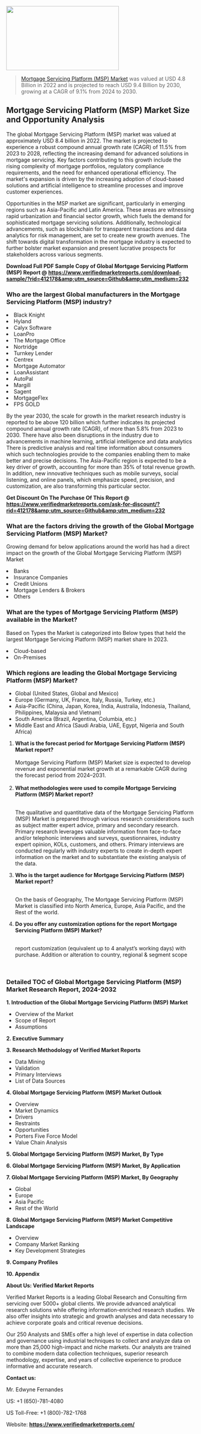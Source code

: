 <img src="https://ffe5etoiles.com/wp-content/uploads/2024/12/MST1-300x171.png" alt="" width="300" height="171" class="alignnone size-medium wp-image-20088" /><blockquote><p><p><a href="https://www.verifiedmarketreports.com/download-sample/?rid=412178&utm_source=Github&utm_medium=232" target="_blank">Mortgage Servicing Platform (MSP) Market</a> was valued at USD 4.8 Billion in 2022 and is projected to reach USD 9.4 Billion by 2030, growing at a CAGR of 9.1% from 2024 to 2030.</p></blockquote><p><h2>Mortgage Servicing Platform (MSP) Market Size and Opportunity Analysis</h2><p>The global Mortgage Servicing Platform (MSP) market was valued at approximately USD 8.4 billion in 2022. The market is projected to experience a robust compound annual growth rate (CAGR) of 11.5% from 2023 to 2028, reflecting the increasing demand for advanced solutions in mortgage servicing. Key factors contributing to this growth include the rising complexity of mortgage portfolios, regulatory compliance requirements, and the need for enhanced operational efficiency. The market's expansion is driven by the increasing adoption of cloud-based solutions and artificial intelligence to streamline processes and improve customer experiences.</p><p>Opportunities in the MSP market are significant, particularly in emerging regions such as Asia-Pacific and Latin America. These areas are witnessing rapid urbanization and financial sector growth, which fuels the demand for sophisticated mortgage servicing solutions. Additionally, technological advancements, such as blockchain for transparent transactions and data analytics for risk management, are set to create new growth avenues. The shift towards digital transformation in the mortgage industry is expected to further bolster market expansion and present lucrative prospects for stakeholders across various segments.</p></p><p class=""><strong>Download Full PDF Sample Copy of Global Mortgage Servicing Platform (MSP) Report @ <a href="https://www.verifiedmarketreports.com/download-sample/?rid=412178&amp;utm_source=Github&amp;utm_medium=232" target="_blank">https://www.verifiedmarketreports.com/download-sample/?rid=412178&amp;utm_source=Github&amp;utm_medium=232</a></strong></p><h3 id="" class="">Who are the largest Global manufacturers in the Mortgage Servicing Platform (MSP) industry?</h3><p><li>Black Knight</li><li> Hyland</li><li> Calyx Software</li><li> LoanPro</li><li> The Mortgage Office</li><li> Nortridge</li><li> Turnkey Lender</li><li> Centrex</li><li> Mortgage Automator</li><li> LoanAssistant</li><li> AutoPal</li><li> Margill</li><li> Sagent</li><li> MortgageFlex</li><li> FPS GOLD</li></p><div class=""><div class="" dir="" data-message-author-role="" data-message-id="" data-message-model-slug=""><div class=""><div class=""><div class=""><div class="" dir="" data-message-author-role="" data-message-id="" data-message-model-slug=""><div class=""><div class=""><p>By the year 2030, the scale for growth in the market research industry is reported to be above 120 billion which further indicates its projected compound annual growth rate (CAGR), of more than 5.8% from 2023 to 2030. There have also been disruptions in the industry due to advancements in machine learning, artificial intelligence and data analytics There is predictive analysis and real time information about consumers which such technologies provide to the companies enabling them to make better and precise decisions. The Asia-Pacific region is expected to be a key driver of growth, accounting for more than 35% of total revenue growth. In addition, new innovative techniques such as mobile surveys, social listening, and online panels, which emphasize speed, precision, and customization, are also transforming this particular sector.</p><p><strong>Get Discount On The Purchase Of This Report @&nbsp; <a href="https://www.verifiedmarketreports.com/ask-for-discount/?rid=412178&amp;utm_source=Github&amp;utm_medium=232" target="_blank">https://www.verifiedmarketreports.com/ask-for-discount/?rid=412178&amp;utm_source=Github&amp;utm_medium=232</a></strong></p></div></div></div></div></div></div></div></div><h3 id="" class="">What are the factors driving the growth of the Global Mortgage Servicing Platform (MSP) Market?</h3><p id="" class="">Growing demand for below applications around the world has had a direct impact on the growth of the Global Mortgage Servicing Platform (MSP) Market</p><p id="" class=""><li>Banks</li><li> Insurance Companies</li><li> Credit Unions</li><li> Mortgage Lenders & Brokers</li><li> Others</li></p><h3 id="" class="">What are the types of Mortgage Servicing Platform (MSP) available in the Market?</h3><p id="" class="">Based on Types the Market is categorized into Below types that held the largest Mortgage Servicing Platform (MSP) market share In 2023.</p><p id="" class=""><li>Cloud-based</li><li> On-Premises</li></p><h3 id="" class="">Which regions are leading the Global Mortgage Servicing Platform (MSP) Market?</h3><ul><li>Global (United States, Global and Mexico)</li><li>Europe (Germany, UK, France, Italy, Russia, Turkey, etc.)</li><li>Asia-Pacific (China, Japan, Korea, India, Australia, Indonesia, Thailand, Philippines, Malaysia and Vietnam)</li><li>South America (Brazil, Argentina, Columbia, etc.)</li><li>Middle East and Africa (Saudi Arabia, UAE, Egypt, Nigeria and South Africa)</li></ul><p><ol><li><strong>What is the forecast period for Mortgage Servicing Platform (MSP) Market report?<br /></strong><br /><span data-sheets-root="1" data-sheets-value="{&quot;1&quot;:2,&quot;2&quot;:&quot;XXXX size is expected to develop revenue and exponential market growth at a remarkable CAGR during the forecast period from 2024&ndash;2030.&quot;}" data-sheets-userformat="{&quot;2&quot;:12674,&quot;4&quot;:{&quot;1&quot;:2,&quot;2&quot;:16776960},&quot;10&quot;:2,&quot;11&quot;:0,&quot;15&quot;:&quot;Arial&quot;,&quot;16&quot;:12}">Mortgage Servicing Platform (MSP) Market size is expected to develop revenue and exponential market growth at a remarkable CAGR during the forecast period from 2024&ndash;2031.</span><br /><br /></li><li><strong>What methodologies were used to compile Mortgage Servicing Platform (MSP) Market report?<br /><br /></strong><p>The qualitative and quantitative data of the&nbsp;Mortgage Servicing Platform (MSP) Market is prepared through various research considerations such as subject matter expert advice, primary and secondary research. Primary research leverages valuable information from face-to-face and/or telephonic interviews and surveys, questionnaires, industry expert opinion, KOLs, customers, and others. Primary interviews are conducted regularly with industry experts to create in-depth expert information on the market and to substantiate the existing analysis of the data.&nbsp;</p></li><li><strong>Who is the target audience for Mortgage Servicing Platform (MSP) Market report?<br /><br /></strong><p>On the basis of Geography, The&nbsp;Mortgage Servicing Platform (MSP) Market is classified into North America, Europe, Asia Pacific, and the Rest of the world.</p></li><li><strong>Do you offer any customization options for the report Mortgage Servicing Platform (MSP) Market?<br /><br /></strong><p>report customization (equivalent up to 4 analyst&rsquo;s working days) with purchase. Addition or alteration to country, regional &amp; segment scope</p><p>&nbsp;</p></li></ol></p><h3 id="" class="">Detailed TOC of Global Mortgage Servicing Platform (MSP) Market Research Report, 2024-2032</h3><p id="" class=""><strong>1. Introduction of the Global Mortgage Servicing Platform (MSP) Market</strong></p><ul><li>Overview of the Market</li><li>Scope of Report</li><li>Assumptions</li></ul><p id="" class=""><strong>2. Executive Summary</strong></p><p id="" class=""><strong>3. Research Methodology of&nbsp;Verified Market Reports</strong></p><ul><li>Data Mining</li><li>Validation</li><li>Primary Interviews</li><li>List of Data Sources</li></ul><p id="" class=""><strong>4. Global Mortgage Servicing Platform (MSP) Market Outlook</strong></p><ul><li>Overview</li><li>Market Dynamics</li><li>Drivers</li><li>Restraints</li><li>Opportunities</li><li>Porters Five Force Model</li><li>Value Chain Analysis</li></ul><p id="" class=""><strong>5. Global Mortgage Servicing Platform (MSP) Market, By&nbsp;Type</strong></p><p id="" class=""><strong>6. Global Mortgage Servicing Platform (MSP) Market, By Application</strong></p><p id="" class=""><strong>7. Global Mortgage Servicing Platform (MSP) Market, By Geography</strong></p><ul><li>Global</li><li>Europe</li><li>Asia Pacific</li><li>Rest of the World</li></ul><p id="" class=""><strong>8. Global Mortgage Servicing Platform (MSP) Market Competitive Landscape</strong></p><ul><li>Overview</li><li>Company Market Ranking</li><li>Key Development Strategies</li></ul><p id="" class=""><strong>9. Company Profiles</strong></p><p id="" class=""><strong>10. Appendix</strong></p><p id="" class=""><strong>About Us: Verified Market Reports</strong></p><p id="" class="">Verified Market Reports is a leading Global Research and Consulting firm servicing over 5000+ global clients. We provide advanced analytical research solutions while offering information-enriched research studies. We also offer insights into strategic and growth analyses and data necessary to achieve corporate goals and critical revenue decisions.</p><p id="" class="">Our 250 Analysts and SMEs offer a high level of expertise in data collection and governance using industrial techniques to collect and analyze data on more than 25,000 high-impact and niche markets. Our analysts are trained to combine modern data collection techniques, superior research methodology, expertise, and years of collective experience to produce informative and accurate research.</p><p id="" class=""><strong>Contact us:</strong></p><p id="" class="">Mr. Edwyne Fernandes</p><p id="" class="">US: +1 (650)-781-4080</p><p id="" class="">US Toll-Free: +1 (800)-782-1768</p><p id="" class="">Website: <a target="" data-test-app-aware-link=""><strong>https://www.verifiedmarketreports.com/</strong></a></p>
